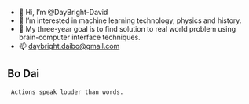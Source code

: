 - 👋 Hi, I’m @DayBright-David
- 👀 I’m interested in machine learning technology, physics and history.
- 🌱 My three-year goal is to find solution to real world problem using brain-computer interface techniques. 
- 📫 daybright.daibo@gmail.com

## Bo Dai
```
 Actions speak louder than words.
```



<!---
DayBright-David/DayBright-David is a ✨ special ✨ repository because its `README.md` (this file) appears on your GitHub profile.
You can click the Preview link to take a look at your changes.
--->
